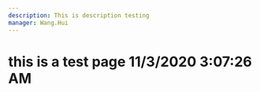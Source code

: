 ```yaml
---
description: This is description testing
manager: Wang.Hui
---
```

# this is a test page 11/3/2020 3:07:26 AM